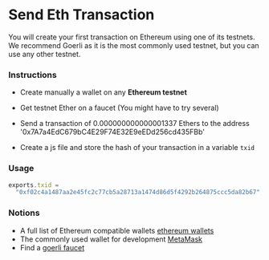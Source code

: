 # Send Eth Transaction

You will create your first transaction on Ethereum using one of its testnets. We recommend Goerli as it is the most commonly used testnet, but you can use any other testnet.

### Instructions

- Create manually a wallet on any **Ethereum testnet**

- Get testnet Ether on a faucet (You might have to try several)

- Send a transaction of 0.000000000000001337 Ethers to the address '0x7A7a4EdC679bC4E29F74E32E9eEDd256cd435FBb'

- Create a js file and store the hash of your transaction in a variable `txid`

### Usage

```js
exports.txid =
  "0xf02c4a1487aa2e45fc2c77cb5a28713a1474d86d5f4292b264875ccc5da82b67";
```

### Notions

- A full list of Ethereum compatible wallets [ethereum wallets](https://ethereum.org/en/wallets/find-wallet/)
- The commonly used wallet for development [MetaMask](https://metamask.io/)
- Find a [goerli faucet](https://letmegooglethat.com/?q=goerli+faucet)
